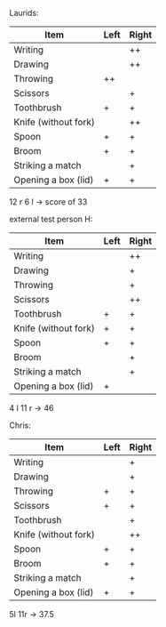 Laurids:

| Item                 | Left | Right |
| -------------------- | ---- | ----- |
| Writing              |      | ++    |
| Drawing              |      | ++    |
| Throwing             | ++   |       |
| Scissors             |      | +     |
| Toothbrush           | +    | +     |
| Knife (without fork) |      | ++    |
| Spoon                | +    | +     |
| Broom                | +    | +     |
| Striking a match     |      | +     |
| Opening a box (lid)  | +    | +     |

12 r 6 l -> score of 33

external test person H:

| Item                 | Left | Right |
| -------------------- | ---- | ----- |
| Writing              |      | ++    |
| Drawing              |      | +     |
| Throwing             |      | +     |
| Scissors             |      | ++    |
| Toothbrush           | +    | +     |
| Knife (without fork) | +    | +     |
| Spoon                | +    | +     |
| Broom                |      | +     |
| Striking a match     |      | +     |
| Opening a box (lid)  | +    |       |
4 l 11 r -> 46

Chris:

| Item                 | Left | Right |
| -------------------- | ---- | ----- |
| Writing              |      | +     |
| Drawing              |      | +     |
| Throwing             | +    | +     |
| Scissors             | +    | +     |
| Toothbrush           |      | +     |
| Knife (without fork) |      | ++    |
| Spoon                | +    | +     |
| Broom                | +    | +     |
| Striking a match     |      | +     |
| Opening a box (lid)  | +    | +     |

5l 11r -> 37.5